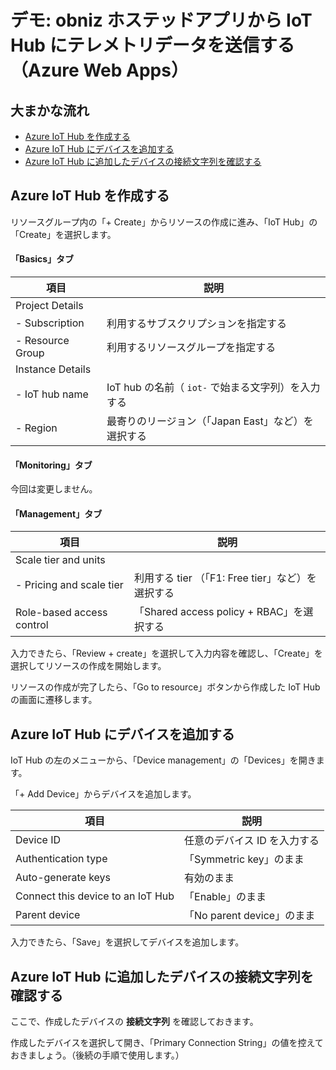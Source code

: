 # デモ: obniz ホステッドアプリから IoT Hub にテレメトリデータを送信する（Azure Web Apps）

## 大まかな流れ

- [Azure IoT Hub を作成する](#azure-iot-hub-を作成する)
- [Azure IoT Hub にデバイスを追加する](#azure-iot-hub-にデバイスを追加する)
- [Azure IoT Hub に追加したデバイスの接続文字列を確認する](#azure-iot-hub-に追加したデバイスの接続文字列を確認する)


## Azure IoT Hub を作成する

リソースグループ内の「+ Create」からリソースの作成に進み、「IoT Hub」の「Create」を選択します。

#### 「Basics」タブ

| 項目 | 説明 |
|----|----|
| Project Details | |
| - Subscription | 利用するサブスクリプションを指定する |
| - Resource Group | 利用するリソースグループを指定する |
| Instance Details | |
| - IoT hub name | IoT hub の名前（ `iot-` で始まる文字列）を入力する |
| - Region | 最寄りのリージョン（「Japan East」など）を選択する | 

#### 「Monitoring」タブ

今回は変更しません。

#### 「Management」タブ

| 項目 | 説明 |
|----|----|
| Scale tier and units | |
| - Pricing and scale tier| 利用する tier （「F1: Free tier」など）を選択する |
| Role-based access control | 「Shared access policy + RBAC」を選択する |

入力できたら、「Review + create」を選択して入力内容を確認し、「Create」を選択してリソースの作成を開始します。

リソースの作成が完了したら、「Go to resource」ボタンから作成した IoT Hub の画面に遷移します。

## Azure IoT Hub にデバイスを追加する

IoT Hub の左のメニューから、「Device management」の「Devices」を開きます。

「+ Add Device」からデバイスを追加します。

| 項目 | 説明 |
|----|----|
| Device ID | 任意のデバイス ID を入力する |
| Authentication type | 「Symmetric key」のまま |
| Auto-generate keys | 有効のまま |
| Connect this device to an IoT Hub | 「Enable」のまま |
| Parent device | 「No parent device」のまま |

入力できたら、「Save」を選択してデバイスを追加します。

## Azure IoT Hub に追加したデバイスの接続文字列を確認する

ここで、作成したデバイスの **接続文字列** を確認しておきます。

作成したデバイスを選択して開き、「Primary Connection String」の値を控えておきましょう。（後続の手順で使用します。）
